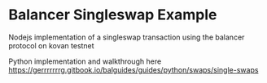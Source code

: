 # Balancer Singleswap Example
 Nodejs implementation of a singleswap transaction using the balancer protocol on kovan testnet

Python implementation and walkthrough here https://gerrrrrrrg.gitbook.io/balguides/guides/python/swaps/single-swaps
